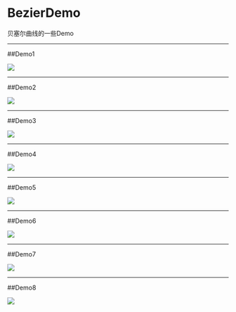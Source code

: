 # BezierDemo
贝塞尔曲线的一些Demo

---

##Demo1

![](http://images2015.cnblogs.com/blog/886182/201610/886182-20161018164151013-1855438925.gif)

---
##Demo2

![](http://images2015.cnblogs.com/blog/886182/201610/886182-20161018164203326-2061458936.gif)

---
##Demo3

![](http://images2015.cnblogs.com/blog/886182/201610/886182-20161018164211951-234799793.gif)

---
##Demo4

![](http://images2015.cnblogs.com/blog/886182/201610/886182-20161018164222576-1774446183.gif)

---
##Demo5

![](http://images2015.cnblogs.com/blog/886182/201610/886182-20161018164230701-1432115485.gif)

---
##Demo6

![](http://images2015.cnblogs.com/blog/886182/201610/886182-20161018164241435-2102155738.gif)

---
##Demo7

![](http://images2015.cnblogs.com/blog/886182/201610/886182-20161018164251451-2061416578.gif)

---
##Demo8

![](http://images2015.cnblogs.com/blog/886182/201610/886182-20161018164259545-1607470414.gif)